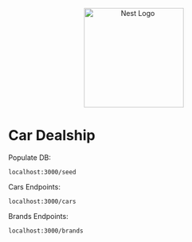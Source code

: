 <p align="center">
  <a href="http://nestjs.com/" target="blank"><img src="https://nestjs.com/img/logo-small.svg" width="200" alt="Nest Logo" /></a>
</p>

# Car Dealship

Populate DB:
```  
localhost:3000/seed
```

Cars Endpoints:
```  
localhost:3000/cars
```

Brands Endpoints:
```  
localhost:3000/brands
```



